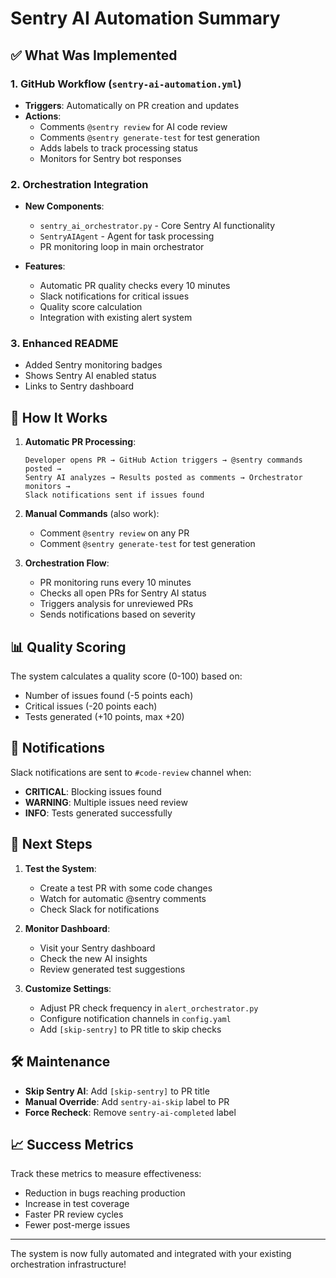 # Sentry AI Automation Summary

## ✅ What Was Implemented

### 1. GitHub Workflow (`sentry-ai-automation.yml`)
- **Triggers**: Automatically on PR creation and updates
- **Actions**:
  - Comments `@sentry review` for AI code review
  - Comments `@sentry generate-test` for test generation
  - Adds labels to track processing status
  - Monitors for Sentry bot responses

### 2. Orchestration Integration
- **New Components**:
  - `sentry_ai_orchestrator.py` - Core Sentry AI functionality
  - `SentryAIAgent` - Agent for task processing
  - PR monitoring loop in main orchestrator

- **Features**:
  - Automatic PR quality checks every 10 minutes
  - Slack notifications for critical issues
  - Quality score calculation
  - Integration with existing alert system

### 3. Enhanced README
- Added Sentry monitoring badges
- Shows Sentry AI enabled status
- Links to Sentry dashboard

## 🚀 How It Works

1. **Automatic PR Processing**:
   ```
   Developer opens PR → GitHub Action triggers → @sentry commands posted →
   Sentry AI analyzes → Results posted as comments → Orchestrator monitors →
   Slack notifications sent if issues found
   ```

2. **Manual Commands** (also work):
   - Comment `@sentry review` on any PR
   - Comment `@sentry generate-test` for test generation

3. **Orchestration Flow**:
   - PR monitoring runs every 10 minutes
   - Checks all open PRs for Sentry AI status
   - Triggers analysis for unreviewed PRs
   - Sends notifications based on severity

## 📊 Quality Scoring

The system calculates a quality score (0-100) based on:
- Number of issues found (-5 points each)
- Critical issues (-20 points each)
- Tests generated (+10 points, max +20)

## 🔔 Notifications

Slack notifications are sent to `#code-review` channel when:
- **CRITICAL**: Blocking issues found
- **WARNING**: Multiple issues need review
- **INFO**: Tests generated successfully

## 🎯 Next Steps

1. **Test the System**:
   - Create a test PR with some code changes
   - Watch for automatic @sentry comments
   - Check Slack for notifications

2. **Monitor Dashboard**:
   - Visit your Sentry dashboard
   - Check the new AI insights
   - Review generated test suggestions

3. **Customize Settings**:
   - Adjust PR check frequency in `alert_orchestrator.py`
   - Configure notification channels in `config.yaml`
   - Add `[skip-sentry]` to PR title to skip checks

## 🛠️ Maintenance

- **Skip Sentry AI**: Add `[skip-sentry]` to PR title
- **Manual Override**: Add `sentry-ai-skip` label to PR
- **Force Recheck**: Remove `sentry-ai-completed` label

## 📈 Success Metrics

Track these metrics to measure effectiveness:
- Reduction in bugs reaching production
- Increase in test coverage
- Faster PR review cycles
- Fewer post-merge issues

---

The system is now fully automated and integrated with your existing orchestration infrastructure!
